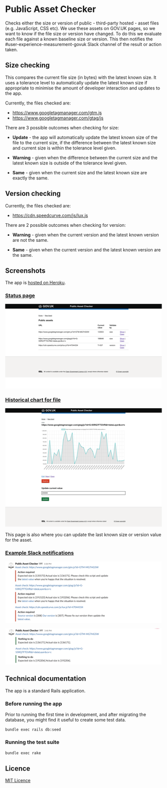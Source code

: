 # Public Asset Checker

Checks either the size or version of public - third-party hosted - asset files (e.g. JavaScript, CSS etc). We use these assets on GOV.UK pages, so we want to know if the file size or version have changed. To do this we evaluate each file against a known baseline size or version. This then notifies the #user-experience-measurement-govuk Slack channel of the result or action taken.

## Size checking

This compares the current file size (in bytes) with the latest known size. It uses a tolerance level to automatically update the latest known size if appropriate to minimise the amount of developer interaction and updates to the app.

Currently, the files checked are:

* https://www.googletagmanager.com/gtm.js
* https://www.googletagmanager.com/gtag/js

There are 3 possible outcomes when checking for size:

* __Update__ - the app will automatically update the latest known size of the file to the current size, if the difference between the latest known size and current size is within the tolerance level given.

* __Warning__ - given when the difference between the current size and the latest known size is outside of the tolerance level given.

* __Same__ - given when the current size and the latest known size are exactly the same.

## Version checking

Currently, the files checked are:

* https://cdn.speedcurve.com/js/lux.js

There are 2 possible outcomes when checking for version:

* __Warning__ - given when the current version and the latest known version are not the same.

* __Same__ - given when the current version and the latest known version are the same.

## Screenshots

The app is [hosted on Heroku](https://govuk-public-asset-checker.herokuapp.com/).

### [Status page](https://govuk-public-asset-checker.herokuapp.com)

![image](/docs/status-page.png)

### [Historical chart for file](https://govuk-public-asset-checker.herokuapp.com/public_assets/2)

![image](/docs/url-chart-page.png)

This page is also where you can update the last known size or version value for the asset.

### [Example Slack notifications](https://gds.slack.com/archives/C03BF2YV63E)

![image](/docs/action-required-notification.png)

![image](/docs/nothing-to-do-notification.png)

## Technical documentation

The app is a standard Rails application.

### Before running the app

Prior to running the first time in development, and after migrating the database, you might find it useful to create some test data.

```shell
bundle exec rails db:seed
```

### Running the test suite

```shell
bundle exec rake
```

## Licence

[MIT Licence](LICENCE)
